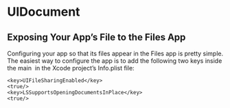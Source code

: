 # UIDocument

## Exposing Your App’s File to the Files App
Configuring your app so that its files appear in the Files app is pretty simple. 
The easiest way to configure the app is to add the following two keys inside the main <dict> in the Xcode project’s Info.plist file:

    <key>UIFileSharingEnabled</key>
    <true/>
    <key>LSSupportsOpeningDocumentsInPlace</key>
    <true/>


